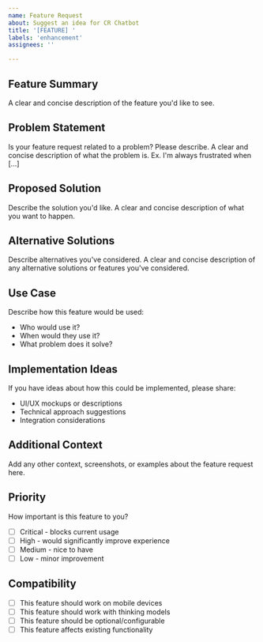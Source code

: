 ```yaml
---
name: Feature Request
about: Suggest an idea for CR Chatbot
title: '[FEATURE] '
labels: 'enhancement'
assignees: ''

---
```


## Feature Summary
A clear and concise description of the feature you'd like to see.

## Problem Statement
Is your feature request related to a problem? Please describe.
A clear and concise description of what the problem is. Ex. I'm always frustrated when [...]

## Proposed Solution
Describe the solution you'd like.
A clear and concise description of what you want to happen.

## Alternative Solutions
Describe alternatives you've considered.
A clear and concise description of any alternative solutions or features you've considered.

## Use Case
Describe how this feature would be used:
- Who would use it?
- When would they use it?
- What problem does it solve?

## Implementation Ideas
If you have ideas about how this could be implemented, please share:
- UI/UX mockups or descriptions
- Technical approach suggestions
- Integration considerations

## Additional Context
Add any other context, screenshots, or examples about the feature request here.

## Priority
How important is this feature to you?
- [ ] Critical - blocks current usage
- [ ] High - would significantly improve experience
- [ ] Medium - nice to have
- [ ] Low - minor improvement

## Compatibility
- [ ] This feature should work on mobile devices
- [ ] This feature should work with thinking models
- [ ] This feature should be optional/configurable
- [ ] This feature affects existing functionality
